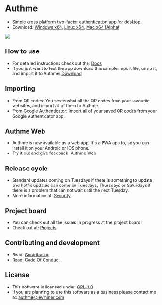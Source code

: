 # Authme

-   Simple cross platform two-factor authentication app for desktop.
-   Download: [Windows x64](https://github.com/Levminer/authme/releases/latest), [Linux x64](https://github.com/Levminer/authme/releases/latest), [Mac x64 (Alpha)](https://nightly.link/Levminer/authme/workflows/mac-artifacts/dev/authme-latest-mac-x64-installer-portable.zip)

<img src="https://raw.githubusercontent.com/Levminer/authme/main/img/screenshot.png?raw=true">

## How to use

-   For detailed instructions check out the: [Docs](https://docs.authme.levminer.com/#/import?id=import)
-   If you just want to test the app download this sample import file, unzip it, and import it to Authme: [Download](https://github.com/Levminer/authme/blob/main/sample/authme_import_sample.zip?raw=true)

## Importing

-   From QR codes: You screenshot all the QR codes from your favourite websites, and import all of them to Authme
-   From Google Authenticator: Import all of your saved QR codes from your Google Authenticator app.

## Authme Web

-   Authme is now available as a web app. It's a PWA app to, so you can install it on your Android or IOS phone.
-   Try it out and give feedback: [Authme Web](https://github.com/levminer/authme-web)

## Release cycle

-   Standard updates coming on Tuesdays if there is something to update and hotfix updates can come on Tuesdays, Thursdays or Saturdays if there is a problem that can not wait until the next Tuesday.
-   More information at: [Security](https://github.com/Levminer/authme/security/policy)

## Project board

-   You can check out all the issues in progress at the project board!
-   Check out at: [Projects](https://github.com/Levminer/authme/projects/1)

## Contributing and development

-   Read: [Contributing](https://github.com/Levminer/authme/blob/main/.github/CONTRIBUTING.md)
-   Read: [Code Of Conduct](https://github.com/Levminer/authme/blob/main/.github/CODE_OF_CONDUCT.md)

## License

-   This software is licensed under: [GPL-3.0](https://github.com/Levminer/authme/blob/main/LICENSE.md)
-   If you are planning to use this software as a business please contact me at: <authme@levminer.com>
